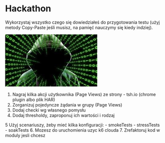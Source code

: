 # Hackathon

Wykorzystaj wszystko czego się dowiedziałeś do przygotowania testu (użyj metody Copy-Paste jeśli musisz, na pamięć nauczymy się kiedy indziej).

![hack](img/hack.jpg)

1. Nagraj kilka akcji użytkownika (Page Views) ze strony - tsh.io (chrome plugin albo plik HAR)
2. Zorganizuj pojedyncze żądania w grupy (Page Views) 
3. Dodaj checki wg własnego pomysłu
4. Dodaj thresholdy, zaproponuj ich wartości i rodzaj

5  Użyj scenariuszy, żeby mieć kilka konfiguracji:
    - smokeTests
    - stressTests
    - soakTests
6. Mozesz do uruchomienia uzyc k6 clouda
7. Zrefaktoruj kod w moduly jesli chcesz
